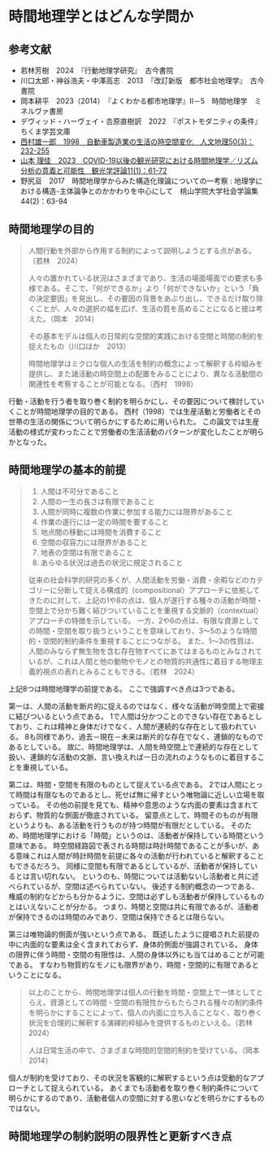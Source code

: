 # 時間地理学とはどんな学問か

## 参考文献

- 若林芳樹　2024　『行動地理学研究』　古今書院
- 川口太郎・神谷浩夫・中澤高志　2013　『改訂新版　都市社会地理学』　古今書院
- 岡本耕平　2023（2014）　『よくわかる都市地理学』Ⅱ－5　時間地理学　ミネルヴァ書房
- デヴィッド・ハーヴェイ・𠮷原直樹訳　2022　『ポストモダニティの条件』　ちくま学芸文庫
- [西村雄一郎　1998　自動車製造業の生活の時空間変化　人文地理50(3)：232-255](https://www.jstage.jst.go.jp/article/jjhg1948/50/3/50_3_232/_article/-char/ja)
- [山本 理佳　2023　COVID-19以後の観光研究における時間地理学／リズム分析の意義と可能性　観光学評論11(1)：61-72](https://www.jstage.jst.go.jp/article/tourismstudies/11/1/11_61/_article/-char/ja/)
- 野尻亘　2017　時間地理学からみた構造化理論についての一考察 : 地理学における構造-主体論争とのかかわりを中心にして　桃山学院大学社会学論集44(2)：63-94

## 時間地理学の目的

> 人間行動を外部から作用する制約によって説明しようとする点がある。（若林　2024）
>
>人々の置かれている状況はさまざまであり、生活の場面場面での要求も多様である。そこで、「何ができるか」より「何ができないか」という「負の決定要因」を見出し、その要因の背景をあぶり出し、できるだけ取り除くことが、人々の選択の幅を広げ、生活の質を高めることになると彼は考えた。（岡本　2014）
>
>その基本モデルは個人の日常的な空間的実践における空間と時間の制約を捉えたもの（川口ほか　2013）
>
>時間地理学はミクロな個人の生活を制約の概念によって解釈する枠組みを提供し、また諸活動の時空間上の配置をみることにより、異なる活動間の関連性を考察することが可能となる。（西村　1998）

行動・活動を行う者を取り巻く制約を明らかにし、その要因について検討していくことが時間地理学の目的である。
西村（1998）では生産活動と労働者とその世帯の生活の関係について明らかにするために用いられた。
この論文では生産活動の様式が変わったことで労働者の生活活動のパターンが変化したことが明らかとなった。

## 時間地理学の基本的前提

> 1. 人間は不可分であること
> 2. 人間の一生の長さは有限であること
> 3. 人間が同時に複数の作業に参加する能力には限界があること
> 4. 作業の遂行には一定の時間を要すること
> 5. 地点間の移動には時間を消費すること
> 6. 空間の収容力には限界があること
> 7. 地表の空間は有限であること
> 8. あらゆる状況は過去の状況に規定されること
>
>従来の社会科学的研究の多くが、人間活動を労働・消費・余暇などのカテゴリーに分断して捉える構成的（compositional）アプローチに依拠してきたのに対して、上記の1や8の点は、個人が遂行する種々の活動が時間・空間上で分かち難く結びついていることを重視する文脈的（contextual）アプローチの特徴を示している。
>一方、2や6の点は、有限な資源としての時間・空間を取り扱うということを意味しており、3～5のような時間的・空間的制約条件を重視することにつながる。
>また、1～3の性質は、人間のみならず無生物を含む存在物すべてにあてはまるものとみなされているが、これは人間と他の動物やモノとの物質的共通性に着目する物理主義的視点の表れとみることもできる。（若林　2024）

上記8つは時間地理学の前提である。
ここで強調すべき点は3つである。

第一は、人間の活動を断片的に捉えるのではなく、様々な活動が時空間上で密接に結びついるという点である。
1で人間は分かつことのできない存在であるとしており、これは精神と身体だけでなく、人間が連続的な存在として扱われている。
8も同様であり、過去－現在－未来は断片的な存在でなく、連鎖的なものであるとしている。
故に、時間地理学は、人間を時空間上で連続的な存在として扱い、連鎖的な活動の文脈、言い換えれば一日の流れのようなものに着目することを重視している。

第二は、時間・空間を有限のものとして捉えている点である。
2では人間にとって時間は有限なものであるとし、死せば無に帰すという唯物論に近しい立場を取っている。
その他の前提を見ても、精神や意思のような内面の要素は含まれておらず、物質的な側面が徹底されている。
留意点として、時間そのものが有限というよりも、ある活動を行うものが持つ時間が有限だとしている。
そのため、時間地理学における「時間」というのは、活動者が保持している時間という意味である。
時空間経路図で表される時間は時計時間であることが多いが、ある意味これは人間が時計時間を前提に各々の活動が行われていると解釈することもできるだろう。
同様に空間も有限であるとしているが、活動者が保持しているとは言い切れない。
というのも、時間については活動ないし活動者と共に述べられているが、空間は述べられていない。
後述する制約概念の一つである、権威の制約などからも分かるように、空間は必ずしも活動者が保持しているものとはいえないことが分かる。
つまり、時間と空間は共に有限であるが、活動者が保持できるのは時間のみであり、空間は保持できるとは限らない。

第三は唯物論的側面が強いという点である。
既述したように提唱された前提の中に内面的な要素は全く含まれておらず、身体的側面が強調されている。
身体の限界に伴う時間・空間の有限性は、人間の身体以外にも当てはめることが可能である。
すなわち物質的なモノにも限界があり、時間・空間的に有限であるということになる。

> 以上のことから、時間地理学は個人の行動を時間・空間上で一体としてとらえ、資源としての時間・空間の有限性からもたらされる種々の制約条件を明らかにすることによって、個人の内面に立ち入ることなく、取り巻く状況を合理的に解釈する演繹的枠組みを提供するものといえる。（若林　2024）
>
> 人は日常生活の中で、さまざまな時間的空間的制約を受けている。（岡本　2014）

個人が制約を受けており、その状況を客観的に解釈するという点は受動的なアプローチとして捉えられている。
あくまでも活動者を取り巻く制約条件について明らかにするのであり、活動者個人の空間に対する思いなどを明らかにするものではない。

## 時間地理学の制約説明の限界性と更新すべき点
